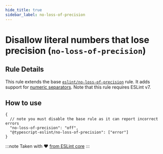 ```yaml
---
hide_title: true
sidebar_label: no-loss-of-precision
---
```


# Disallow literal numbers that lose precision (`no-loss-of-precision`)

## Rule Details

This rule extends the base [`eslint/no-loss-of-precision`](https://eslint.org/docs/rules/no-loss-of-precision) rule.
It adds support for [numeric separators](https://github.com/tc39/proposal-numeric-separator).
Note that this rule requires ESLint v7.

## How to use

```jsonc
{
  // note you must disable the base rule as it can report incorrect errors
  "no-loss-of-precision": "off",
  "@typescript-eslint/no-loss-of-precision": ["error"]
}
```

:::note
Taken with ❤ [from ESLint core](https://github.com/eslint/eslint/blob/master/docs/rules/no-loss-of-precision.md)
:::
